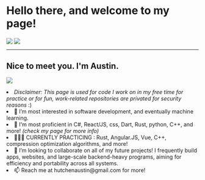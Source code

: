 <h1><b> Hello there, and welcome to my page! </b></h1>
<a>
    <img align = "center" src= "https://github-readme-streak-stats.herokuapp.com/?user=austinhutchen&theme=highcontrast&hide_border=false"/>

  <img align="center" src="https://github-readme-stats.vercel.app/api/top-langs/?username=austinhutchen&hide_progress=true&layout=compact&langs_count=8&theme=react&hide=cmake,c,Objective-C++"/> 
</a>

<hr>
  <b><h2> Nice to meet you. I'm Austin. </h2> </b>
       <img align="center" src="https://github-readme-stats.vercel.app/api?username=austinhutchen&show_icons=true&theme=gruvbox&include_all_commits=false"/> 
    <ul></ul>
    <li> <i> Disclaimer: This page is used for code I work on in my free time for practice or for fun, work-related repositories are privated for security reasons </i> :) 
  <li>👀 I’m most interested in software development, and eventually machine learning. </li>

  <li> 🌱 I'm most proficient in C#, React/JS, css, Dart, Rust, python, C++,  and more! <i>(check my page for more info)</i></li>
  <li> 👨🏽‍🏫 CURRENTLY PRACTICING : Rust, Angular.JS, Vue, C++, compression optimization algorithms, and more! </li>
<!---
austinhutchen/austinhutchen is a ✨ special ✨ repository because its `README.md` (this file) appears on your GitHub profile.
You can click the Preview link to take a look at your changes.
--->
 
<li> 💞️ I’m looking to collaborate on all of my future projects! I frequently build apps, websites, and large-scale backend-heavy programs, aiming for efficiency and portability across all systems. </li>
<li> 📫 Reach me at hutchenaustin@gmail.com for more! </li>
</ul>
